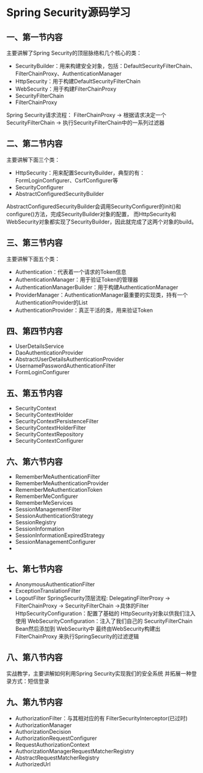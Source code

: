 # Spring Security源码学习
## 一、第一节内容

主要讲解了Spring Security的顶层脉络和几个核心的类：

* SecurityBuilder：用来构建安全对象，包括：DefaultSecurityFilterChain、FilterChainProxy、AuthenticationManager
* HttpSecurity：用于构建DefaultSecurityFilterChain
* WebSecurity：用于构建FilterChainProxy
* SecurityFilterChain
* FilterChainProxy

Spring Security请求流程：
FilterChainProxy -> 根据请求决定一个SecurityFilterChain -> 执行SecurityFilterChain中的一系列过滤器

## 二、第二节内容

主要讲解下面三个类：

- HttpSecurity：用来配置SecurityBuilder，典型的有：FormLoginConfigurer、CsrfConfigurer等
- SecurityConfigurer
- AbstractConfiguredSecurityBuilder

AbstractConfiguredSecurityBuilder会调用SecurityConfigurer的init()和configure()方法，完成SecurityBuilder对象的配置，
而HttpSecurity和WebSecurity对象都实现了SecurityBuilder，因此就完成了这两个对象的build。

## 三、第三节内容

主要讲解下面五个类：

- Authentication：代表着一个请求的Token信息
- AuthenticationManager：用于验证Token的管理器
- AuthenticationManagerBuilder：用于构建AuthenticationManager
- ProviderManager：AuthenticationManager最重要的实现类，持有一个AuthenticationProvider的List
- AuthenticationProvider：真正干活的类，用来验证Token

## 四、第四节内容

- UserDetailsService
- DaoAuthenticationProvider
- AbstractUserDetailsAuthenticationProvider
- UsernamePasswordAuthenticationFilter
- FormLoginConfigurer

## 五、第五节内容
- SecurityContext
- SecurityContextHolder
- SecurityContextPersistenceFilter
- SecurityContextHolderFilter
- SecurityContextRepository
- SecurityContextConfigurer

## 六、第六节内容
- RememberMeAuthenticationFilter
- RememberMeAuthenticationProvider 
- RememberMeAuthenticationToken
- RememberMeConfigurer
- RememberMeServices
- SessionManagementFilter
- SessionAuthenticationStrategy
- SessionRegistry
- SessionInformation
- SessionInformationExpiredStrategy
- SessionManagementConfigurer
- 

## 七、第七节内容
- AnonymousAuthenticationFilter 
- ExceptionTranslationFilter 
- LogoutFilter
SpringSecurity顶层流程:
  DelegatingFilterProxy -> FilterChainProxy -> SecurityFilterChain ->具体的Filter
HttpSecurityConfiguration：配置了基础的 HttpSecurity对象以供我们注入使用
WebSecurityConfiguration：注入了我们自己的 SecurityFilterChain Bean然后添加到 WebSecurity中
最终由WebSecurity构建出 FilterChainProxy 来执行SpringSecurity的过滤逻辑

## 八、第八节内容
实战教学，主要讲解如何利用Spring Security实现我们的安全系统
并拓展一种登录方式：短信登录

## 九、第九节内容
- AuthorizationFilter：与其相对应的有 FilterSecurityInterceptor(已过时)
- AuthorizationManager
- AuthorizationDecision
- AuthorizationRequestConfigurer
- RequestAuthorizationContext
- AuthorizationManagerRequestMatcherRegistry
- AbstractRequestMatcherRegistry
- AuthorizedUrl